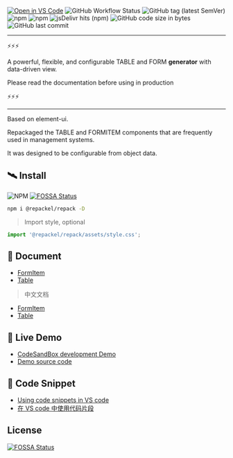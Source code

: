 [![Open in VS Code](https://open.vscode.dev/badges/open-in-vscode.svg)](https://open.vscode.dev/repackel/repack)
![GitHub Workflow Status](https://img.shields.io/github/workflow/status/repackel/repack/Node.js%20Package) 
![GitHub tag (latest SemVer)](https://img.shields.io/github/v/tag/repackel/repack) 
![npm](https://img.shields.io/npm/v/@repackel/repack) 
![npm](https://img.shields.io/npm/dm/@repackel/repack) 
![jsDelivr hits (npm)](https://img.shields.io/jsdelivr/npm/hm/@repackel/repack) 
![GitHub code size in bytes](https://img.shields.io/github/languages/code-size/repackel/repack) 
![GitHub last commit](https://img.shields.io/github/last-commit/repackel/repack) 



---

⚡⚡⚡

A powerful, flexible, and configurable TABLE and FORM **generator** with data-driven view.

Please read the documentation before using in production

⚡⚡⚡

---

Based on element-ui.

Repackaged the TABLE and FORMITEM components that are frequently used in management systems.

It was designed to be configurable from object data.

## 🛰️ Install

![NPM](https://nodei.co/npm/@repackel/repack.svg)
[![FOSSA Status](https://app.fossa.com/api/projects/git%2Bgithub.com%2Frepackel%2Frepack.svg?type=shield)](https://app.fossa.com/projects/git%2Bgithub.com%2Frepackel%2Frepack?ref=badge_shield)

```bash
npm i @repackel/repack -D
```

> Import style, optional
```javascript
import '@repackel/repack/assets/style.css';
```

## 📜 Document

- [FormItem](./FormItem/readme.md)
- [Table](./Table/readme.md)

> 中文文档

- [FormItem](./FormItem/readme.zh.md)
- [Table](./Table/readme.zh.md)

## 🔮 Live Demo

- [CodeSandBox development Demo](https://codesandbox.io/s/github/repackel/repack-demo?file=/src/demo.vue)
- [Demo source code](https://github.com/repackel/repack-demo/)

## 🎈 Code Snippet
- [Using code snippets in VS code](./codeSnippets/readme.md)
- [在 VS code 中使用代码片段](./codeSnippets/readme.zh.md)


## License
[![FOSSA Status](https://app.fossa.com/api/projects/git%2Bgithub.com%2Frepackel%2Frepack.svg?type=large)](https://app.fossa.com/projects/git%2Bgithub.com%2Frepackel%2Frepack?ref=badge_large)